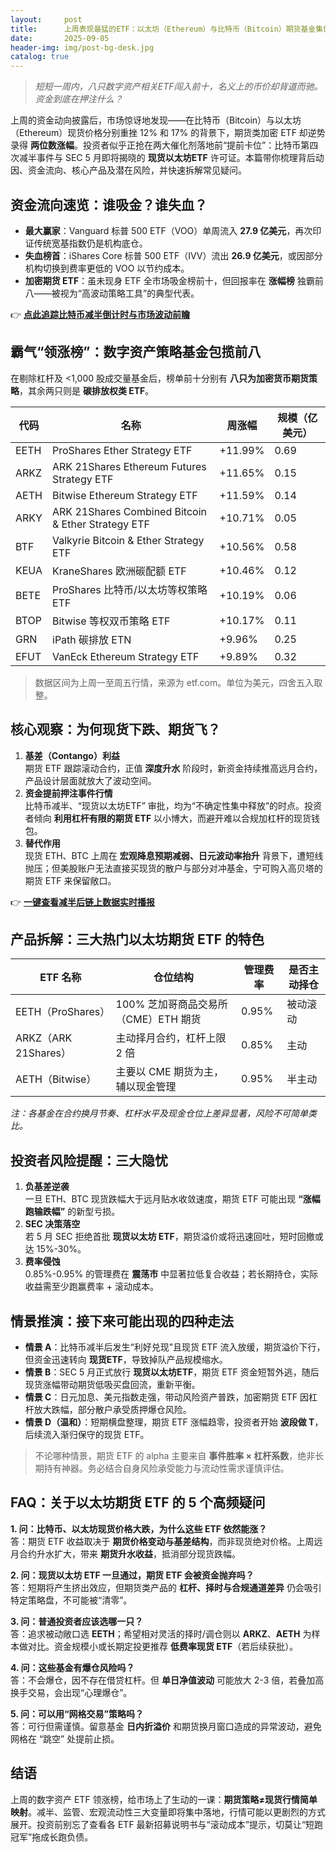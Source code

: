 ```yaml
---
layout:     post
title:      上周表现最猛的ETF：以太坊（Ethereum）与比特币（Bitcoin）期货基金集体飙升
date:       2025-09-05
header-img: img/post-bg-desk.jpg
catalog: true
---
```


> *短短一周内，八只数字资产相关ETF闯入前十，名义上的币价却背道而驰。资金到底在押注什么？*

上周的资金动向披露后，市场惊讶地发现——在比特币（Bitcoin）与以太坊（Ethereum）现货价格分别重挫 12% 和 17% 的背景下，期货类加密 ETF 却逆势录得 **两位数涨幅**。投资者似乎正抢在两大催化剂落地前“提前卡位”：比特币第四次减半事件与 SEC 5 月即将揭晓的 **现货以太坊ETF** 许可证。本篇带你梳理背后动因、资金流向、核心产品及潜在风险，并快速拆解常见疑问。

## 资金流向速览：谁吸金？谁失血？

- **最大赢家**：Vanguard 标普 500 ETF（VOO）单周流入 **27.9 亿美元**，再次印证传统宽基指数仍是机构底仓。
- **失血榜首**：iShares Core 标普 500 ETF（IVV）流出 **26.9 亿美元**，或因部分机构切换到费率更低的 VOO 以节约成本。
- **加密期货 ETF**：虽未现身 ETF 全市场吸金榜前十，但回报率在 **涨幅榜** 独霸前八——被视为“高波动策略工具”的典型代表。

👉 [**点此追踪比特币减半倒计时与市场波动前瞻**](https://okxdog.com/)

## 霸气“领涨榜”：数字资产策略基金包揽前八

在剔除杠杆及 <1,000 股成交量基金后，榜单前十分别有 **八只为加密货币期货策略**，其余两只则是 **碳排放权类 ETF**。

| 代码 | 名称 | 周涨幅 | 规模（亿美元） |
|---|---|---|---|
| EETH | ProShares Ether Strategy ETF | +11.99% | 0.69 |
| ARKZ | ARK 21Shares Ethereum Futures Strategy ETF | +11.65% | 0.15 |
| AETH | Bitwise Ethereum Strategy ETF | +11.59% | 0.14 |
| ARKY | ARK 21Shares Combined Bitcoin & Ether Strategy ETF | +10.71% | 0.05 |
| BTF | Valkyrie Bitcoin & Ether Strategy ETF | +10.56% | 0.58 |
| KEUA | KraneShares 欧洲碳配额 ETF | +10.46% | 0.12 |
| BETE | ProShares 比特币/以太坊等权策略 ETF | +10.19% | 0.06 |
| BTOP | Bitwise 等权双币策略 ETF | +10.17% | 0.11 |
| GRN | iPath 碳排放 ETN | +9.96% | 0.25 |
| EFUT | VanEck Ethereum Strategy ETF | +9.89% | 0.32 |

> 数据区间为上周一至周五行情，来源为 etf.com。单位为美元，四舍五入取整。

## 核心观察：为何现货下跌、期货飞？

1. **基差（Contango）利益**  
   期货 ETF 跟踪滚动合约，正值 **深度升水** 阶段时，新资金持续推高远月合约，产品设计层面就放大了波动空间。  
2. **资金提前押注事件行情**  
   比特币减半、“现货以太坊ETF” 审批，均为“不确定性集中释放”的时点。投资者倾向 **利用杠杆有限的期货 ETF** 以小博大，而避开难以合规加杠杆的现货钱包。
3. **替代作用**  
   现货 ETH、BTC 上周在 **宏观降息预期减弱、日元波动率抬升** 背景下，遭短线抛压；但美股账户无法直接买现货的散户与部分对冲基金，宁可购入高贝塔的期货 ETF 来保留敞口。

👉 [**一键查看减半后链上数据实时播报**](https://okxdog.com/)

## 产品拆解：三大热门以太坊期货 ETF 的特色  

| ETF 名称 | 仓位结构 | 管理费率 | 是否主动择仓 |
|---|---|---|---|
| EETH（ProShares） | 100% 芝加哥商品交易所（CME）ETH 期货 | 0.95% | 被动滚动 |
| ARKZ（ARK 21Shares） | 主动择月合约，杠杆上限 2 倍 | 0.85% | 主动 |
| AETH（Bitwise） | 主要以 CME 期货为主，辅以现金管理 | 0.95% | 半主动 |

*注：各基金在合约换月节奏、杠杆水平及现金仓位上差异显著，风险不可简单类比。*

## 投资者风险提醒：三大隐忧

1. **负基差逆袭**  
   一旦 ETH、BTC 现货跌幅大于远月贴水收敛速度，期货 ETF 可能出现 **“涨幅跑输跌幅”** 的新型亏损。
2. **SEC 决策落空**  
   若 5 月 SEC 拒绝首批 **现货以太坊 ETF**，期货溢价或将迅速回吐，短时回撤或达 15%-30%。
3. **费率侵蚀**  
   0.85%-0.95% 的管理费在 **震荡市** 中显著拉低复合收益；若长期持仓，实际收益需至少跑赢费率 + 滚动成本。

## 情景推演：接下来可能出现的四种走法

- **情景 A**：比特币减半后发生“利好兑现”且现货 ETF 流入放缓，期货溢价下行，但资金迅速转向 **现货ETF**，导致掉队产品规模缩水。
- **情景 B**：SEC 5 月正式放行 **现货以太坊ETF**，期货 ETF 资金短暂外逃，随后现货涨幅带动期货低吸买盘回流，重新平衡。
- **情景 C**：日元加息、美元指数走强，带动风险资产普跌，加密期货 ETF 因杠杆放大跌幅，部分散户承受质押爆仓风险。
- **情景 D（温和）**：短期横盘整理，期货 ETF 涨幅趋零，投资者开始 **波段做 T**，后续流入渐归保守的现货 ETF。

> 不论哪种情景，期货 ETF 的 alpha 主要来自 **事件胜率 × 杠杆系数**，绝非长期持有神器。务必结合自身风险承受能力与流动性需求谨慎评估。

## FAQ：关于以太坊期货 ETF 的 5 个高频疑问

**1. 问：比特币、以太坊现货价格大跌，为什么这些 ETF 依然能涨？**  
答：期货 ETF 收益取决于 **期货价格变动与基差结构**，而非现货绝对价格。上周远月合约升水扩大，带来 **期货升水收益**，抵消部分现货跌幅。

**2. 问：现货以太坊 ETF 一旦通过，期货 ETF 会被资金抛弃吗？**  
答：短期将产生挤出效应，但期货类产品的 **杠杆、择时与合规通道差异** 仍会吸引特定策略盘，不可能被“清零”。

**3. 问：普通投资者应该选哪一只？**  
答：追求被动敞口选 **EETH**；希望相对灵活的择时/调仓则以 **ARKZ**、**AETH** 为样本做对比。资金规模小或长期定投更推荐 **低费率现货 ETF**（若后续获批）。

**4. 问：这些基金有爆仓风险吗？**  
答：不会爆仓，因不存在借贷杠杆。但 **单日净值波动** 可能放大 2-3 倍，若叠加高换手交易，会出现“心理爆仓”。

**5. 问：可以用“网格交易”策略吗？**  
答：可行但需谨慎。留意基金 **日内折溢价** 和期货换月窗口造成的异常波动，避免网格在 “跳空” 处提前止损。

## 结语

上周的数字资产 ETF 领涨榜，给市场上了生动的一课：**期货策略≠现货行情简单映射**。减半、监管、宏观流动性三大变量即将集中落地，行情可能以更剧烈的方式展开。投资前别忘了查看各 ETF 最新招募说明书与“滚动成本”提示，切莫让“短跑冠军”拖成长跑负债。
